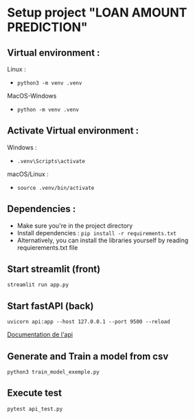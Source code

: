 # Setup project "LOAN AMOUNT PREDICTION"

## Virtual environment :
Linux :
* `python3 -m venv .venv`

MacOS-Windows
* `python -m venv .venv`

## Activate Virtual environment :
Windows : 
* `.venv\Scripts\activate`
  
macOS/Linux : 
* `source .venv/bin/activate`

## Dependencies :

* Make sure you're in the project directory
* Install dependencies : `pip install -r requirements.txt`
* Alternatively, you can install the libraries yourself by reading requierements.txt file

## Start streamlit (front)
`streamlit run app.py`


## Start fastAPI (back)
`uvicorn api:app --host 127.0.0.1 --port 9500 --reload`

[Documentation de l'api](http://127.0.0.1:9500/docs)

## Generate and Train a model from csv
 `python3 train_model_exemple.py`

## Execute test
`pytest api_test.py`